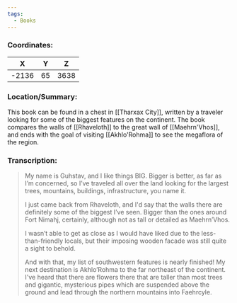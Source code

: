 ```yaml
---
tags:
  - Books
---
```


### Coordinates:
| **X** | **Y**| **Z** |
|:-----:|:----:|:-----:|
|-2136  |65   |3638  |

### Location/Summary:
This book can be found in a chest in [[Tharxax City]], written by a traveler looking for some of the biggest features on the continent. The book compares the walls of [[Rhaveloth]] to the great wall of [[Maehrn'Vhos]], and ends with the goal of visiting [[Akhlo'Rohma]] to see the megaflora of the region.

### Transcription:
> My name is Guhstav, and I like things BIG. Bigger is better, as far as I’m concerned, so I’ve traveled all over the land looking for the largest trees, mountains, buildings, infrastructure, you name it.
>
> I just came back from Rhaveloth, and I'd say that the walls there are definitely some of the biggest I’ve seen. Bigger than the ones around Fort Nimahj, certainly, although not as tall or detailed as Maehrn’Vhos.
>
> I wasn’t able to get as close as I would have liked due to the less-than-friendly locals, but their
imposing wooden facade was still quite a sight to behold.
>
> And with that, my list of southwestern features is nearly finished! My next destination is Akhlo’Rohma to the far northeast of the continent. I've heard that there are flowers there that
are taller than most trees and gigantic, mysterious pipes which are suspended above the ground and lead through the northern mountains into Faehrcyle.

